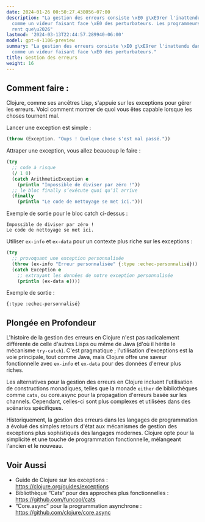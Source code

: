 ```yaml
---
date: 2024-01-26 00:50:27.438056-07:00
description: "La gestion des erreurs consiste \xE0 g\xE9rer l'inattendu dans les programmes\u2014\
  comme un videur faisant face \xE0 des perturbateurs. Les programmeurs pr\xE9f\xE8\
  rent que\u2026"
lastmod: '2024-03-13T22:44:57.289940-06:00'
model: gpt-4-1106-preview
summary: "La gestion des erreurs consiste \xE0 g\xE9rer l'inattendu dans les programmes\u2014\
  comme un videur faisant face \xE0 des perturbateurs."
title: Gestion des erreurs
weight: 16
---
```


## Comment faire :
Clojure, comme ses ancêtres Lisp, s'appuie sur les exceptions pour gérer les erreurs. Voici comment montrer de quoi vous êtes capable lorsque les choses tournent mal.

Lancer une exception est simple :
```Clojure
(throw (Exception. "Oups ! Quelque chose s'est mal passé."))
```

Attraper une exception, vous allez beaucoup le faire :
```Clojure
(try
  ;; code à risque
  (/ 1 0)
  (catch ArithmeticException e
    (println "Impossible de diviser par zéro !"))
  ;; le bloc finally s’exécute quoi qu’il arrive
  (finally 
    (println "Le code de nettoyage se met ici.")))
```
Exemple de sortie pour le bloc catch ci-dessus :
```
Impossible de diviser par zéro !
Le code de nettoyage se met ici.
```

Utiliser `ex-info` et `ex-data` pour un contexte plus riche sur les exceptions :
```Clojure
(try
  ;; provoquant une exception personnalisée
  (throw (ex-info "Erreur personnalisée" {:type :echec-personnalisé}))
  (catch Exception e
    ;; extrayant les données de notre exception personnalisée
    (println (ex-data e))))
```
Exemple de sortie :
```
{:type :echec-personnalisé}
```

## Plongée en Profondeur
L'histoire de la gestion des erreurs en Clojure n'est pas radicalement différente de celle d'autres Lisps ou même de Java (d'où il hérite le mécanisme `try-catch`). C'est pragmatique ; l'utilisation d'exceptions est la voie principale, tout comme Java, mais Clojure offre une saveur fonctionnelle avec `ex-info` et `ex-data` pour des données d'erreur plus riches.

Les alternatives pour la gestion des erreurs en Clojure incluent l'utilisation de constructions monadiques, telles que la monade `either` de bibliothèques comme `cats`, ou core.async pour la propagation d'erreurs basée sur les channels. Cependant, celles-ci sont plus complexes et utilisées dans des scénarios spécifiques.

Historiquement, la gestion des erreurs dans les langages de programmation a évolué des simples retours d'état aux mécanismes de gestion des exceptions plus sophistiqués des langages modernes. Clojure opte pour la simplicité et une touche de programmation fonctionnelle, mélangeant l'ancien et le nouveau.

## Voir Aussi
- Guide de Clojure sur les exceptions : https://clojure.org/guides/exceptions
- Bibliothèque “Cats” pour des approches plus fonctionnelles : https://github.com/funcool/cats
- “Core.async” pour la programmation asynchrone : https://github.com/clojure/core.async
